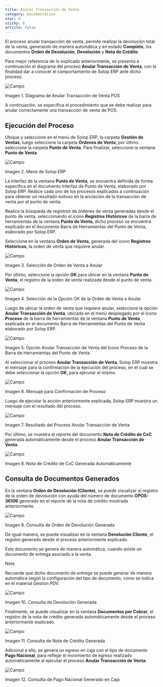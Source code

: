 ```yaml
---
title: Anular Transacción de Venta
category: Documentation
star: 9
sticky: 9
article: false
---
```


El proceso anular transacción de venta, permite realizar la devolución total de la venta, generando de manera automática y en estado **Completo**, los documentos **Orden de Devolución**, **Devolución** y **Nota de Crédito**.

Para mejor referencia de lo explicado anteriormente, se presenta a continuación el diagrama del proceso **Anular Transacción de Venta**, con la finalidad dar a conocer el comportamiento de Solop ERP ante dicho proceso.

![Campo](/assets/img/docs/pdv-management/pdm-pdv-image14.png)

Imagen 1. Diagrama de Anular Transacción de Venta POS

A continuación, se específica el procedimiento que se debe realizar para anular correctamente una transacción de venta de POS.

## Ejecución del Proceso

Ubique y seleccione en el menú de Solop ERP, la carpeta **Gestión de Ventas**, luego seleccione la carpeta **Órdenes de Venta**, por último seleccione la carpeta **Punto de Venta**. Para finalizar, seleccione la ventana **Punto de Venta**.

![Campo](/assets/img/docs/pdv-management/pdm-pdv-image15.png)

Imagen 2. Menú de Solop ERP

La interfaz de la ventana **Punto de Venta**, se encuentra definida de forma específica en el documento Interfaz de Punto de Venta, elaborado por Solop ERP. Realice cada uno de los procesos explicados a continuación para obtener un resultado exitoso en la anulación de la transacción de venta por el punto de venta.

Realice la búsqueda de registros de órdenes de venta generadas desde el punto de venta, seleccionando el icono **Registros Históricos** de la barra de herramientas de la ventana **Punto de Venta**, dicho proceso se encuentra explicado en el documento Barra de Herramientas del Punto de Venta, elaborado por Solop ERP.

Seleccione en la ventana **Orden de Venta**, generada del icono **Registros Históricos**, la orden de venta que requiere anular.

![Campo](/assets/img/docs/pdv-management/pdm-pdv-image16.png)

Imagen 3. Selección de Orden de Venta a Anular

Por último, seleccione la opción **OK** para ubicar en la ventana **Punto de Venta**, el registro de la orden de venta realizada desde el punto de venta.

![Campo](/assets/img/docs/pdv-management/pdm-pdv-image17.png)

Imagen 4. Selección de la Opción OK de la Orden de Venta a Anular

Luego de ubicar la orden de venta que requiere anular, seleccione la opción **Anular Transacción de Venta**, ubicada en el menú desplegado por el icono **Proceso** de la barra de herramientas de la ventana **Punto de Venta**, explicada en el documento Barra de Herramientas del Punto de Venta elaborado por Solop ERP.

![Campo](/assets/img/docs/pdv-management/pdm-pdv-image18.png)

Imagen 5. Opción Anular Transacción de Venta del Icono Proceso de la Barra de Herramientas del Punto de Venta

Al seleccionar el proceso **Anular Transacción de Venta**, Solop ERP muestra el mensaje para la confirmación de la ejecución del proceso, en el cual se debe seleccionar la opción **OK**, para ejecutar el mismo.

![Campo](/assets/img/docs/pdv-management/pdm-pdv-image19.png)

Imagen 6. Mensaje para Confirmación de Proceso

Luego de ejecutar la acción anteriormente explicada, Solop ERP muestra un mensaje con el resultado del proceso.

![Campo](/assets/img/docs/pdv-management/pdm-pdv-image20.png)

Imagen 7. Resultado del Proceso Anular Transacción de Venta

Por último, se muestra el reporte del documento **Nota de Crédito de CxC** generada automáticamente desde el proceso **Anular Transacción de Venta**.

![Campo](/assets/img/docs/pdv-management/pdm-pdv-image21.png)

Imagen 8. Nota de Crédito de CxC Generada Automáticamente

## Consulta de Documentos Generados

En la ventana **Orden de Devolución (Cliente)**, se puede visualizar el registro de la orden de devolución con ayuda del número de documento **OPOS-36106** generado en el reporte de la nota de crédito mostrada anteriormente.

![Campo](/assets/img/docs/pdv-management/pdm-pdv-image22.png)

Imagen 9. Consulta de Orden de Devolución Generada

De igual manera, se puede visualizar en la ventana **Devolución Cliente**, el registro generado desde el proceso anteriormente explicado.

Este documento se genera de manera automática, cuando existe un documento de entrega asociado a la venta.

Note

Recuerde que dicho documento de entrega se puede generar de manera automática según la configuración del tipo de documento, como se indica en el material Gestión PDV.

![Campo](/assets/img/docs/pdv-management/pdm-pdv-image23.png)

Imagen 10. Consulta de Devolución Generada

Finalmente, se puede visualizar en la ventana **Documentos por Cobrar**, el registro de la nota de crédito generado automáticamente desde el proceso anteriormente explicado.

![Campo](/assets/img/docs/pdv-management/pdm-pdv-image24.png)

Imagen 11. Consulta de Nota de Crédito Generada

Adicional a ello, se genera un egreso en caja con el tipo de documento **Pago Nacional**, para reflejar el movimiento de egreso realizado automáticamente al ejecutar el proceso **Anular Transacción de Venta**.

![Campo](/assets/img/docs/pdv-management/pdm-pdv-image25.png)

Imagen 12. Consulta de Pago Nacional Generado en Caja

